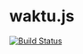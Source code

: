 # waktu.js
[![Build Status](https://travis-ci.org/eezhal92/waktu.svg?branch=master)](https://travis-ci.org/eezhal92/waktu)
